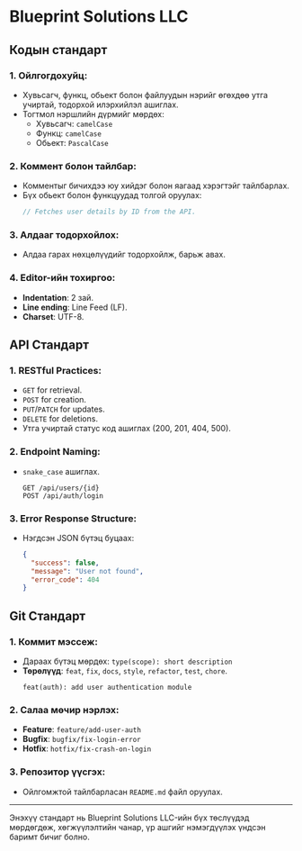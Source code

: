 # Blueprint Solutions LLC

## Кодын стандарт

### 1. Ойлгогдохуйц:
- Хувьсагч, функц, обьект болон файлуудын нэрийг өгөхдөө утга учиртай, тодорхой илэрхийлэл ашиглах.
- Тогтмол нэршлийн дүрмийг мөрдөх:  
  - Хувьсагч: `camelCase`
  - Функц: `camelCase`
  - Обьект: `PascalCase`

### 2. Коммент болон тайлбар:
- Комментыг бичихдээ юу хийдэг болон яагаад хэрэгтэйг тайлбарлах.
- Бүх обьект болон функцуудад толгой оруулах:
  ```javascript
  // Fetches user details by ID from the API. 
  ```

### 3. Алдааг тодорхойлох:
- Алдаа гарах нөхцөлүүдийг тодорхойлж, барьж авах.

### 4. Editor-ийн тохиргоо:
- **Indentation**: 2 зай.
- **Line ending**: Line Feed (LF).
- **Charset**: UTF-8.

## API Стандарт

### 1. RESTful Practices:
- `GET` for retrieval.
- `POST` for creation.
- `PUT`/`PATCH` for updates.
- `DELETE` for deletions.
- Утга учиртай статус код ашиглах (200, 201, 404, 500).

### 2. Endpoint Naming:
- `snake_case` ашиглах.
  ```
  GET /api/users/{id}
  POST /api/auth/login
  ```

### 3. Error Response Structure:
- Нэгдсэн JSON бүтэц буцаах:
  ```json
  {
    "success": false,
    "message": "User not found",
    "error_code": 404
  }
  ```

## Git Стандарт

### 1. Коммит мэссеж:
- Дараах бүтэц мөрдөх: `type(scope): short description`
- **Төрөлүүд**: `feat`, `fix`, `docs`, `style`, `refactor`, `test`, `chore`.
  ```
  feat(auth): add user authentication module
  ```

### 2. Салаа мөчир нэрлэх:
- **Feature**: `feature/add-user-auth`
- **Bugfix**: `bugfix/fix-login-error`
- **Hotfix**: `hotfix/fix-crash-on-login`

### 3. Репозитор үүсгэх:
- Ойлгомжтой тайлбарласан `README.md` файл оруулах.

---

Энэхүү стандарт нь Blueprint Solutions LLC-ийн бүх төслүүдэд мөрдөгдөж, хөгжүүлэлтийн чанар, үр ашгийг нэмэгдүүлэх үндсэн баримт бичиг болно.
